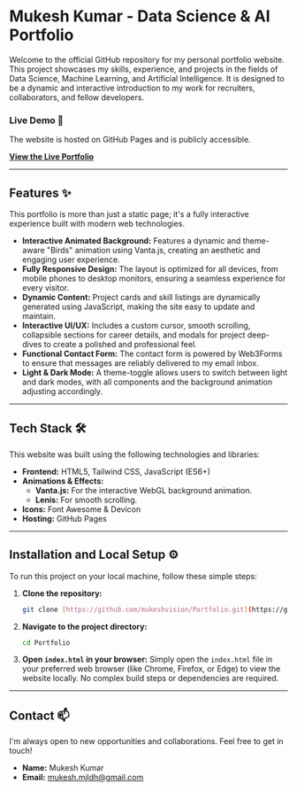 # Mukesh Kumar - Data Science & AI Portfolio

Welcome to the official GitHub repository for my personal portfolio website. This project showcases my skills, experience, and projects in the fields of Data Science, Machine Learning, and Artificial Intelligence. It is designed to be a dynamic and interactive introduction to my work for recruiters, collaborators, and fellow developers.

### **Live Demo 🚀**

The website is hosted on GitHub Pages and is publicly accessible.

[**View the Live Portfolio**](https://mukeshvision.github.io/Portfolio/)

---

## **Features ✨**

This portfolio is more than just a static page; it's a fully interactive experience built with modern web technologies.

* **Interactive Animated Background:** Features a dynamic and theme-aware "Birds" animation using Vanta.js, creating an aesthetic and engaging user experience.
* **Fully Responsive Design:** The layout is optimized for all devices, from mobile phones to desktop monitors, ensuring a seamless experience for every visitor.
* **Dynamic Content:** Project cards and skill listings are dynamically generated using JavaScript, making the site easy to update and maintain.
* **Interactive UI/UX:** Includes a custom cursor, smooth scrolling, collapsible sections for career details, and modals for project deep-dives to create a polished and professional feel.
* **Functional Contact Form:** The contact form is powered by Web3Forms to ensure that messages are reliably delivered to my email inbox.
* **Light & Dark Mode:** A theme-toggle allows users to switch between light and dark modes, with all components and the background animation adjusting accordingly.

---

## **Tech Stack 🛠️**

This website was built using the following technologies and libraries:

* **Frontend:** HTML5, Tailwind CSS, JavaScript (ES6+)
* **Animations & Effects:**
    * **Vanta.js:** For the interactive WebGL background animation.
    * **Lenis:** For smooth scrolling.
* **Icons:** Font Awesome & Devicon
* **Hosting:** GitHub Pages

---

## **Installation and Local Setup ⚙️**

To run this project on your local machine, follow these simple steps:

1.  **Clone the repository:**
    ```sh
    git clone [https://github.com/mukeshvision/Portfolio.git](https://github.com/mukeshvision/Portfolio.git)
    ```

2.  **Navigate to the project directory:**
    ```sh
    cd Portfolio
    ```

3.  **Open `index.html` in your browser:**
    Simply open the `index.html` file in your preferred web browser (like Chrome, Firefox, or Edge) to view the website locally. No complex build steps or dependencies are required.

---

## **Contact 📫**

I'm always open to new opportunities and collaborations. Feel free to get in touch!

* **Name:** Mukesh Kumar
* **Email:** [mukesh.mjldh@gmail.com](mailto:mukesh.mjldh@gmail.com)
